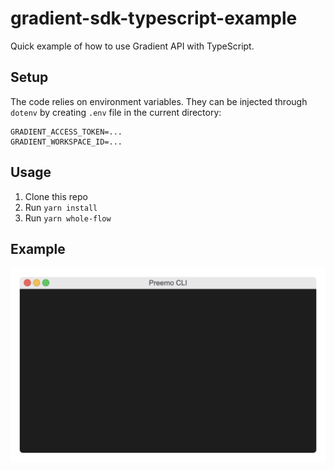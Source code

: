 # gradient-sdk-typescript-example

Quick example of how to use Gradient API with TypeScript.

## Setup

The code relies on environment variables. They can be injected through `dotenv` by creating `.env` file in the current directory:

```
GRADIENT_ACCESS_TOKEN=...
GRADIENT_WORKSPACE_ID=...
```

## Usage

1. Clone this repo
2. Run `yarn install`
3. Run `yarn whole-flow`

## Example

![Alt Text](example.gif)
